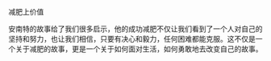 减肥上价值

安南特的故事给了我们很多启示，他的成功减肥不仅让我们看到了一个人对自己的坚持和努力，也让我们相信，只要有决心和毅力，任何困难都能克服。这不仅是一个关于减肥的故事，更是一个关于如何面对生活，如何勇敢地去改变自己的故事。